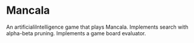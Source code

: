 # Mancala

An artificialiIntelligence game that plays Mancala. 
Implements search with alpha-beta pruning.
Implements a game board evaluator.
